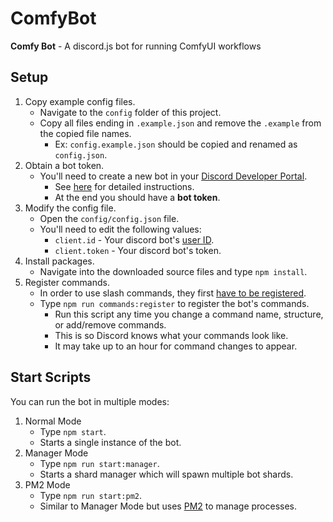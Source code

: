 # ComfyBot

**Comfy Bot** - A discord.js bot for running ComfyUI workflows

## Setup

1. Copy example config files.
    - Navigate to the `config` folder of this project.
    - Copy all files ending in `.example.json` and remove the `.example` from the copied file names.
        - Ex: `config.example.json` should be copied and renamed as `config.json`.
2. Obtain a bot token.
    - You'll need to create a new bot in your [Discord Developer Portal](https://discord.com/developers/applications/).
        - See [here](https://www.writebots.com/discord-bot-token/) for detailed instructions.
        - At the end you should have a **bot token**.
3. Modify the config file.
    - Open the `config/config.json` file.
    - You'll need to edit the following values:
        - `client.id` - Your discord bot's [user ID](https://techswift.org/2020/04/22/how-to-find-your-user-id-on-discord/).
        - `client.token` - Your discord bot's token.
4. Install packages.
    - Navigate into the downloaded source files and type `npm install`.
5. Register commands.
    - In order to use slash commands, they first [have to be registered](https://discordjs.guide/creating-your-bot/command-deployment.html).
    - Type `npm run commands:register` to register the bot's commands.
        - Run this script any time you change a command name, structure, or add/remove commands.
        - This is so Discord knows what your commands look like.
        - It may take up to an hour for command changes to appear.

## Start Scripts

You can run the bot in multiple modes:

1. Normal Mode
    - Type `npm start`.
    - Starts a single instance of the bot.
2. Manager Mode
    - Type `npm run start:manager`.
    - Starts a shard manager which will spawn multiple bot shards.
3. PM2 Mode
    - Type `npm run start:pm2`.
    - Similar to Manager Mode but uses [PM2](https://pm2.keymetrics.io/) to manage processes.
